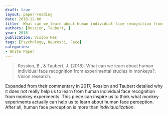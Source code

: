 ```yaml
---
draft: true
layout: paper-reading
date: 2018-12-08
title:  What can we learn about human individual face recognition from experimental studies in monkeys?
authors: [Rossion, Taubert, ]
year: 2018
publication: Vision Res
tags: [Psychology, Neurosci, Face]
categories:
- White Paper
---
```

>Rossion, B., & Taubert, J. (2018). What can we learn about human individual face recognition from experimental studies in monkeys?. Vision research.

Expanded from their commentary in 2017, Rossion and Taubert detailed why it does not really help us to learn from human individual face recognition from monkey experiments. This piece can inspire us to think what monkey experiments actually can help us to learn about human face perception. After all, human face perception is more than *individualization*.